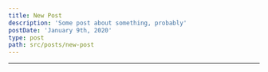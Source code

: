 ```yaml
---
title: New Post
description: 'Some post about something, probably'
postDate: 'January 9th, 2020'
type: post
path: src/posts/new-post
---
```

***

    